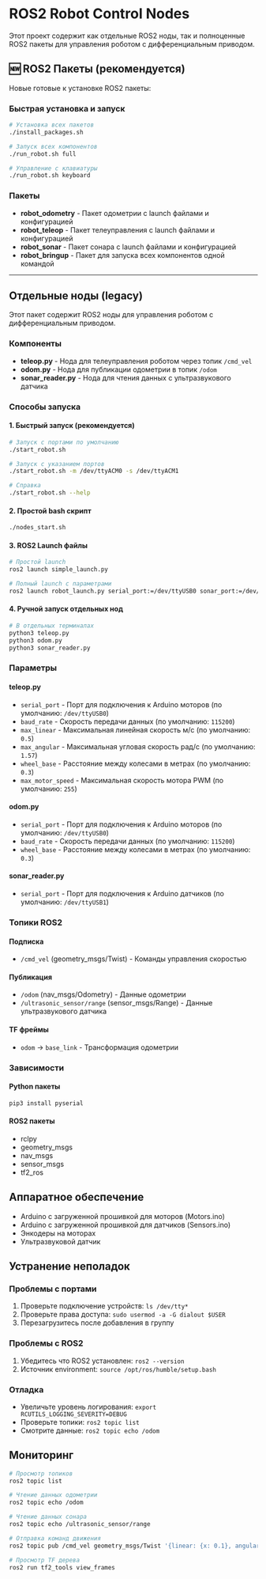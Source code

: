 # ROS2 Robot Control Nodes

Этот проект содержит как отдельные ROS2 ноды, так и полноценные ROS2 пакеты для управления роботом с дифференциальным приводом.

## 🆕 ROS2 Пакеты (рекомендуется)

Новые готовые к установке ROS2 пакеты:

### Быстрая установка и запуск
```bash
# Установка всех пакетов
./install_packages.sh

# Запуск всех компонентов
./run_robot.sh full

# Управление с клавиатуры
./run_robot.sh keyboard
```

### Пакеты
- **robot_odometry** - Пакет одометрии с launch файлами и конфигурацией
- **robot_teleop** - Пакет телеуправления с launch файлами и конфигурацией  
- **robot_sonar** - Пакет сонара с launch файлами и конфигурацией
- **robot_bringup** - Пакет для запуска всех компонентов одной командой

---

## Отдельные ноды (legacy)

Этот пакет содержит ROS2 ноды для управления роботом с дифференциальным приводом.

### Компоненты

- **teleop.py** - Нода для телеуправления роботом через топик `/cmd_vel`
- **odom.py** - Нода для публикации одометрии в топик `/odom`
- **sonar_reader.py** - Нода для чтения данных с ультразвукового датчика

### Способы запуска

#### 1. Быстрый запуск (рекомендуется)

```bash
# Запуск с портами по умолчанию
./start_robot.sh

# Запуск с указанием портов
./start_robot.sh -m /dev/ttyACM0 -s /dev/ttyACM1

# Справка
./start_robot.sh --help
```

#### 2. Простой bash скрипт

```bash
./nodes_start.sh
```

#### 3. ROS2 Launch файлы

```bash
# Простой launch
ros2 launch simple_launch.py

# Полный launch с параметрами
ros2 launch robot_launch.py serial_port:=/dev/ttyUSB0 sonar_port:=/dev/ttyUSB1
```

#### 4. Ручной запуск отдельных нод

```bash
# В отдельных терминалах
python3 teleop.py
python3 odom.py  
python3 sonar_reader.py
```

### Параметры

#### teleop.py
- `serial_port` - Порт для подключения к Arduino моторов (по умолчанию: `/dev/ttyUSB0`)
- `baud_rate` - Скорость передачи данных (по умолчанию: `115200`)
- `max_linear` - Максимальная линейная скорость м/с (по умолчанию: `0.5`)
- `max_angular` - Максимальная угловая скорость рад/с (по умолчанию: `1.57`)
- `wheel_base` - Расстояние между колесами в метрах (по умолчанию: `0.3`)
- `max_motor_speed` - Максимальная скорость мотора PWM (по умолчанию: `255`)

#### odom.py
- `serial_port` - Порт для подключения к Arduino моторов (по умолчанию: `/dev/ttyUSB0`)
- `baud_rate` - Скорость передачи данных (по умолчанию: `115200`)
- `wheel_base` - Расстояние между колесами в метрах (по умолчанию: `0.3`)

#### sonar_reader.py
- `serial_port` - Порт для подключения к Arduino датчиков (по умолчанию: `/dev/ttyUSB1`)

### Топики ROS2

#### Подписка
- `/cmd_vel` (geometry_msgs/Twist) - Команды управления скоростью

#### Публикация
- `/odom` (nav_msgs/Odometry) - Данные одометрии
- `/ultrasonic_sensor/range` (sensor_msgs/Range) - Данные ультразвукового датчика

#### TF фреймы
- `odom` -> `base_link` - Трансформация одометрии

### Зависимости

#### Python пакеты
```bash
pip3 install pyserial
```

#### ROS2 пакеты
- rclpy
- geometry_msgs
- nav_msgs
- sensor_msgs
- tf2_ros

## Аппаратное обеспечение

- Arduino с загруженной прошивкой для моторов (Motors.ino)
- Arduino с загруженной прошивкой для датчиков (Sensors.ino)
- Энкодеры на моторах
- Ультразвуковой датчик

## Устранение неполадок

### Проблемы с портами
1. Проверьте подключение устройств: `ls /dev/tty*`
2. Проверьте права доступа: `sudo usermod -a -G dialout $USER`
3. Перезагрузитесь после добавления в группу

### Проблемы с ROS2
1. Убедитесь что ROS2 установлен: `ros2 --version`
2. Источник environment: `source /opt/ros/humble/setup.bash`

### Отладка
- Увеличьте уровень логирования: `export RCUTILS_LOGGING_SEVERITY=DEBUG`
- Проверьте топики: `ros2 topic list`
- Смотрите данные: `ros2 topic echo /odom`

## Мониторинг

```bash
# Просмотр топиков
ros2 topic list

# Чтение данных одометрии
ros2 topic echo /odom

# Чтение данных сонара
ros2 topic echo /ultrasonic_sensor/range

# Отправка команд движения
ros2 topic pub /cmd_vel geometry_msgs/Twist '{linear: {x: 0.1}, angular: {z: 0.1}}'

# Просмотр TF дерева
ros2 run tf2_tools view_frames
```
